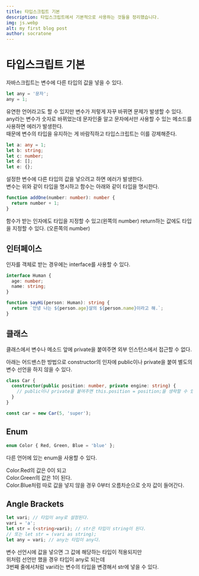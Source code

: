 ```yaml
---
title: 타입스크립트 기본
description: 타입스크립트에서 기본적으로 사용하는 것들을 정리했습니다.
img: js.webp
alt: my first blog post
author: socratone
---
```


# 타입스크립트 기본

자바스크립트는 변수에 다른 타입의 값을 넣을 수 있다.

```ts
let any = '문자';
any = 1;
```

유연한 언어라고도 할 수 있지만 변수가 저렇게 자꾸 바뀌면 문제가 발생할 수 있다.\
any라는 변수가 숫자로 바뀌었는데 문자인줄 알고 문자에서만 사용할 수 있는 메소드를 사용하면 에러가 발생한다.\
때문에 변수의 타입을 유지하는 게 바람직하고 타입스크립트는 이를 강제해준다.

```ts
let a: any = 1;
let b: string;
let c: number;
let d: [];
let e: {};
```

설정한 변수에 다른 타입의 값을 넣으려고 하면 에러가 발생한다.\
변수는 위와 같이 타입을 명시하고 함수는 아래와 같이 타입을 명시한다.

```ts
function addOne(number: number): number {
  return number + 1;
}
```

함수가 받는 인자에도 타입을 지정할 수 있고(왼쪽의 number) return하는 값에도 타입을 지정할 수 있다. (오른쪽의 number)

## 인터페이스

인자를 객체로 받는 경우에는 interface를 사용할 수 있다.

```ts
interface Human {
  age: number;
  name: string;
}

function sayHi(person: Human): string {
  return `안녕 나는 ${person.age}살의 ${person.name}이라고 해.`;
}
```

## 클래스

클래스에서 변수나 메소드 앞에 private을 붙여주면 외부 인스턴스에서 접근할 수 없다.

아래는 어드밴스한 방법으로 constructor의 인자에 public이나 private을 붙여 별도의 변수 선언을 하지 않을 수 있다.

```ts
class Car {
  constructor(public position: number, private engine: string) {
    // public이나 private을 붙여주면 this.position = position;을 생략할 수 있다.
  }
}

const car = new Car(5, 'super');
``` 

## Enum

```ts
enum Color { Red, Green, Blue = 'blue' };
```

다른 언어에 있는 enum을 사용할 수 있다.

Color.Red의 값은 0이 되고\
Color.Green의 값은 1이 된다.\
Color.Blue처럼 따로 값을 넣지 않을 경우 0부터 오름차순으로 숫자 값이 들어간다.

## Angle Brackets

```ts
let vari; // 타입이 any로 설정된다.
vari = 'a';
let str = (<string>vari); // str은 타입이 string이 된다.
// 또는 let str = (vari as string);
let any = vari; // any는 타입이 any다.
```

변수 선언시에 값을 넣으면 그 값에 해당하는 타입이 적용되지만\
위처럼 선언만 했을 경우 타입이 any로 되는데\
3번째 줄에서처럼 vari라는 변수의 타입을 변경해서 str에 넣을 수 있다.